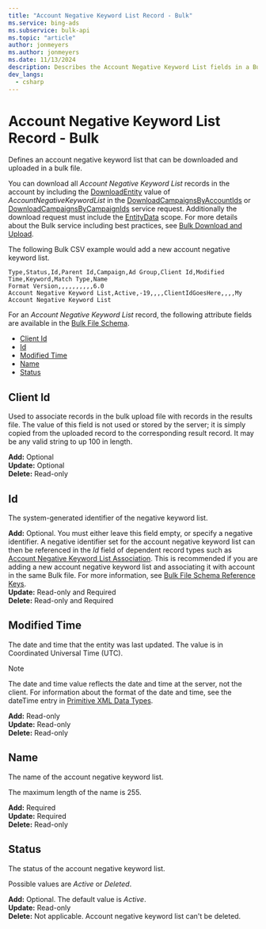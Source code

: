 ```yaml
---
title: "Account Negative Keyword List Record - Bulk"
ms.service: bing-ads
ms.subservice: bulk-api
ms.topic: "article"
author: jonmeyers
ms.author: jonmeyers
ms.date: 11/13/2024
description: Describes the Account Negative Keyword List fields in a Bulk file.
dev_langs:
  - csharp
---
```

# Account Negative Keyword List Record - Bulk
Defines an account negative keyword list that can be downloaded and uploaded in a bulk file.

You can download all *Account Negative Keyword List* records in the account by including the [DownloadEntity](downloadentity.md) value of *AccountNegativeKeywordList* in the [DownloadCampaignsByAccountIds](downloadcampaignsbyaccountids.md) or [DownloadCampaignsByCampaignIds](downloadcampaignsbycampaignids.md) service request. Additionally the download request must include the [EntityData](datascope.md#entitydata) scope. For more details about the Bulk service including best practices, see [Bulk Download and Upload](../guides/bulk-download-upload.md).

The following Bulk CSV example would add a new account negative keyword list.

```csv
Type,Status,Id,Parent Id,Campaign,Ad Group,Client Id,Modified Time,Keyword,Match Type,Name
Format Version,,,,,,,,,,6.0
Account Negative Keyword List,Active,-19,,,,ClientIdGoesHere,,,,My Account Negative Keyword List
```

For an *Account Negative Keyword List* record, the following attribute fields are available in the [Bulk File Schema](bulk-file-schema.md).

- [Client Id](#clientid)
- [Id](#id)
- [Modified Time](#modifiedtime)
- [Name](#name)
- [Status](#status)

## <a name="clientid"></a>Client Id
Used to associate records in the bulk upload file with records in the results file. The value of this field is not used or stored by the server; it is simply copied from the uploaded record to the corresponding result record. It may be any valid string to up 100 in length.

**Add:** Optional  
**Update:** Optional  
**Delete:** Read-only  

## <a name="id"></a>Id
The system-generated identifier of the negative keyword list.

**Add:** Optional. You must either leave this field empty, or specify a negative identifier. A negative identifier set for the account negative keyword list can then be referenced in the *Id* field of dependent record types such as [Account Negative Keyword List Association](account-negative-keyword-list-association.md). This is recommended if you are adding a new account negative keyword list and associating it with account in the same Bulk file. For more information, see [Bulk File Schema Reference Keys](../bulk-service/bulk-file-schema.md#referencekeys).  
**Update:** Read-only and Required  
**Delete:** Read-only and Required  

## <a name="modifiedtime"></a>Modified Time
The date and time that the entity was last updated. The value is in Coordinated Universal Time (UTC).

> [!NOTE]
> The date and time value reflects the date and time at the server, not the client. For information about the format of the date and time, see the dateTime entry in [Primitive XML Data Types](https://go.microsoft.com/fwlink/?linkid=859198).

**Add:** Read-only  
**Update:** Read-only  
**Delete:** Read-only  

## <a name="name"></a>Name
The name of the account negative keyword list.

The maximum length of the name is 255.

**Add:** Required  
**Update:** Required  
**Delete:** Read-only  

## <a name="status"></a>Status
The status of the account negative keyword list.

Possible values are *Active* or *Deleted*.  

**Add:** Optional. The default value is *Active*.  
**Update:** Read-only  
**Delete:** Not applicable. Account negative keyword list can't be deleted.

